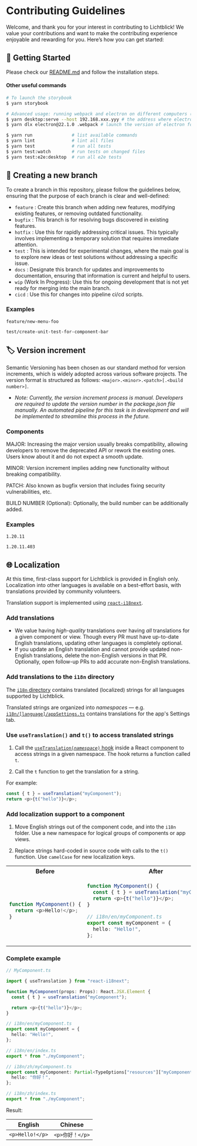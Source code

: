 # Contributing Guidelines

Welcome, and thank you for your interest in contributing to Lichtblick! We value your contributions and want to make the contributing experience enjoyable and rewarding for you. Here’s how you can get started:

## :rocket: Getting Started

Please check our [README.md](../README.md) and follow the installation steps.

#### Other useful commands

```sh
# To launch the storybook
$ yarn storybook
```

```sh
# Advanced usage: running webpack and electron on different computers (or VMs) on the same network
$ yarn desktop:serve --host 192.168.xxx.yyy # the address where electron can reach the webpack dev server
$ yarn dlx electron@22.1.0 .webpack # launch the version of electron for the current computer's platform
```

```sh
$ yarn run               # list available commands
$ yarn lint              # lint all files
$ yarn test              # run all tests
$ yarn test:watch        # run tests on changed files
$ yarn test:e2e:desktop  # run all e2e tests
```

## :herb: Creating a new branch

To create a branch in this repository, please follow the guidelines below, ensuring that the purpose of each branch is clear and well-defined:

- `feature` : Create this branch when adding new features, modifying existing features, or removing outdated functionality.
- `bugfix` : This branch is for resolving bugs discovered in existing features.
- `hotfix` : Use this for rapidly addressing critical issues. This typically involves implementing a temporary solution that requires immediate attention.
- `test` : This is intended for experimental changes, where the main goal is to explore new ideas or test solutions without addressing a specific issue.
- `docs` : Designate this branch for updates and improvements to documentation, ensuring that information is current and helpful to users.
- `wip` (Work In Progress): Use this for ongoing development that is not yet ready for merging into the main branch.
- `cicd` : Use this for changes into pipeline ci/cd scripts.

### Examples

`feature/new-menu-foo`

`test/create-unit-test-for-component-bar`

## :label: Version increment

Semantic Versioning has been chosen as our standard method for version increments, which is widely adopted across various software projects. The version format is structured as follows:
`<major>.<minor>.<patch>[.<build number>]`.

- _Note: Currently, the version increment process is manual. Developers are required to update the version number in the package.json file manually. An automated pipeline for this task is in development and will be implemented to streamline this process in the future._

### Components

MAJOR: Increasing the major version usually breaks compatibility, allowing developers to remove the deprecated API or rework the existing ones. Users know about it and do not expect a smooth update.

MINOR: Version increment implies adding new functionality without breaking compatibility.

PATCH: Also known as bugfix version that includes fixing security vulnerabilities, etc.

BUILD NUMBER (Optional): Optionally, the build number can be additionally added.

### Examples

`1.20.11`

`1.20.11.403`

## :globe_with_meridians: Localization

At this time, first-class support for Lichtblick is provided in English only. Localization into other languages is available on a best-effort basis, with translations provided by community volunteers.

Translation support is implemented using [`react-i18next`](https://react.i18next.com).

### Add translations

- We value having _high-quality_ translations over having _all_ translations for a given component or view. Though every PR must have up-to-date English translations, updating other languages is completely optional.
- If you update an English translation and cannot provide updated non-English translations, delete the non-English versions in that PR. Optionally, open follow-up PRs to add accurate non-English translations.

### Add translations to the `i18n` directory

The [`i18n` directory](packages/suite-base/src/i18n) contains translated (localized) strings for all languages supported by Lichtblick.

Translated strings are organized into _namespaces_ — e.g. [`i18n/[language]/appSettings.ts`](packages/suite-base/src/i18n/en/appSettings.ts) contains translations for the app's Settings tab.

### Use `useTranslation()` and `t()` to access translated strings

1. Call the [<code>useTranslation(<i>namespace</i>)</code> hook](https://react.i18next.com/latest/usetranslation-hook) inside a React component to access strings in a given namespace. The hook returns a function called `t`.

2. Call the `t` function to get the translation for a string.

For example:

```ts
const { t } = useTranslation("myComponent");
return <p>{t("hello")}</p>;
```

### Add localization support to a component

1. Move English strings out of the component code, and into the `i18n` folder. Use a new namespace for logical groups of components or app views.

2. Replace strings hard-coded in source code with calls to the `t()` function. Use `camelCase` for new localization keys.

<table><tr><th>Before</th><th>After</th></tr><tr><td>

```ts
function MyComponent() {
  return <p>Hello!</p>;
}
```

</td><td>

```ts
function MyComponent() {
  const { t } = useTranslation("myComponent");
  return <p>{t("hello")}</p>;
}
```

```ts
// i18n/en/myComponent.ts
export const myComponent = {
  hello: "Hello!",
};
```

</td></tr></table>

### Complete example

```ts
// MyComponent.ts

import { useTranslation } from "react-i18next";

function MyComponent(props: Props): React.JSX.Element {
  const { t } = useTranslation("myComponent");

  return <p>{t("hello")}</p>;
}
```

```ts
// i18n/en/myComponent.ts
export const myComponent = {
  hello: "Hello!",
};

// i18n/en/index.ts
export * from "./myComponent";
```

```ts
// i18n/zh/myComponent.ts
export const myComponent: Partial<TypeOptions["resources"]["myComponent"]> = {
  hello: "你好！",
};

// i18n/zh/index.ts
export * from "./myComponent";
```

Result:

| English         | Chinese         |
| --------------- | --------------- |
| `<p>Hello!</p>` | `<p>你好！</p>` |
